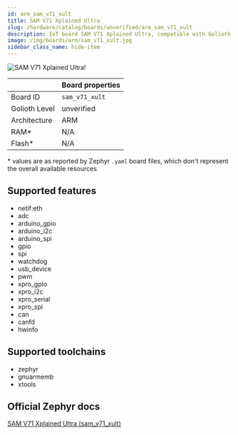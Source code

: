 ```yaml
---
id: arm_sam_v71_xult
title: SAM V71 Xplained Ultra
slug: /hardware/catalog/boards/unverified/arm_sam_v71_xult
description: IoT board SAM V71 Xplained Ultra, compatible with Golioth at unverified level.
image: /img/boards/arm/sam_v71_xult.jpg
sidebar_class_name: hide-item
---
```


[//]: # (This is an auto-generated file, do not edit! Changes to it will be lost upon re-generation)

![SAM V71 Xplained Ultra!](/img/boards/arm/sam_v71_xult.jpg "SAM V71 Xplained Ultra")

|                | Board properties     |
| -------------  | -------------------- |
| Board ID       | `sam_v71_xult` |
| Golioth Level  | unverified       |
| Architecture   | ARM |
| RAM*           | N/A |
| Flash*         | N/A |

\* values are as reported by Zephyr `.yaml` board files, which don't represent the overall available resources



## Supported features

* netif:eth
* adc
* arduino_gpio
* arduino_i2c
* arduino_spi
* gpio
* spi
* watchdog
* usb_device
* pwm
* xpro_gpio
* xpro_i2c
* xpro_serial
* xpro_spi
* can
* canfd
* hwinfo

## Supported toolchains

* zephyr
* gnuarmemb
* xtools

## Official Zephyr docs

[SAM V71 Xplained Ultra (sam_v71_xult)](https://docs.zephyrproject.org/latest/boards/arm/sam_v71_xult/doc/index.html)
